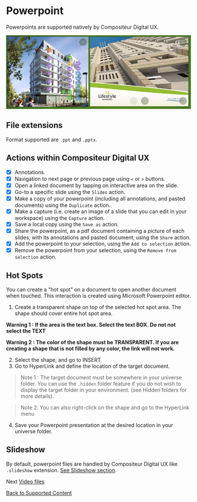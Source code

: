 # Powerpoint

Powerpoints are supported natively by Compositeur Digital UX.

![Powerpoints displayed within Compositeur Digital UX](../../img/content_powerpoint.JPG)

## File extensions

Format supported are `.ppt` and `.pptx`.

## Actions within Compositeur Digital UX

- [X] Annotations.
- [X] Navigation to next page or previous page using `<` or `>` buttons.
- [X] Open a linked document by tapping on interactive area on the slide.
- [X] Go-to a specific slide using the `Slides` action.
- [X] Make a copy of your powerpoint (including all annotations, and pasted documents) using the `Duplicate` action.
- [X] Make a capture (i.e. create an image of a slide that you can edit in your workspace) using the `Capture` action.
- [X] Save a local copy using the `Save as` action.
- [X] Share the powerpoint, as a pdf document containing a picture of each slides, with its annotations and pasted document, using the `Share` action.
- [X] Add the powerpoint to your selection, using the `Add to selection` action.
- [X] Remove the powerpoint from your selection, using the `Remove from selection` action.

## Hot Spots

You can create a "hot spot" on a document to open another document when touched. This interaction is created using Microsoft Powerpoint editor.

1. Create a transparent shape on top of the selected hot spot area. The shape should cover entire hot spot area.

**Warning 1 : If the area is the text box. Select the text BOX. Do not not select the TEXT**

**Warning 2 : The color of the shape must be TRANSPARENT. If you are creating a shape that is not filled by any color, the link will not work.** 

2. Select the shape, and go to INSERT 
1. Go to HyperLink and define the location of the target document.
> Note 1 : The target document must be somewhere in your universe folder. You can use the `.hidden` folder feature if you do not wish to display the target folder in your environment. (see Hidden folders for more details).

> Note 2: You can also right-click on the shape and go to the HyperLink menu
	
4. Save your Powerpoint presentation at the desired location in your universe folder.

## Slideshow

By default, powerpoint files are handled by Compositeur Digital UX like `.slideshow` extension. [See Slideshow section](slideshows.md).

Next [Video files](video.md)

[Back to Supported Content](index.md)
